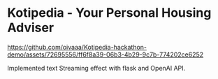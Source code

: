 # Kotipedia - Your Personal Housing Adviser

https://github.com/oivaaa/Kotipedia-hackathon-demo/assets/72695556/ff6f8a39-06b3-4b29-9c7b-774202ce6252






Implemented text Streaming effect with flask and OpenAI API.
